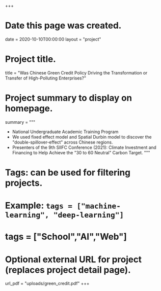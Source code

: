 +++
# Date this page was created.
date = 2020-10-10T00:00:00
layout = "project"

# Project title.
title = "Was Chinese Green Credit Policy Driving the Transformation or Transfer of High-Polluting Enterprises?"

# Project summary to display on homepage.
summary = """
 - National Undergraduate Academic Training Program
 - We used fixed effect model and Spatial Durbin model to discover the "double-spillover-effect" across Chinese regions.
 - Presenters of the 9th SIIFC Conference (2021): Climate Investment and Financing to Help Achieve the "30 to 60 Neutral" Carbon Target.
 """

# Tags: can be used for filtering projects.
# Example: `tags = ["machine-learning", "deep-learning"]`
# tags = ["School","AI","Web"]

# Optional external URL for project (replaces project detail page).
url_pdf = "uploads/green_credit.pdf"
+++

